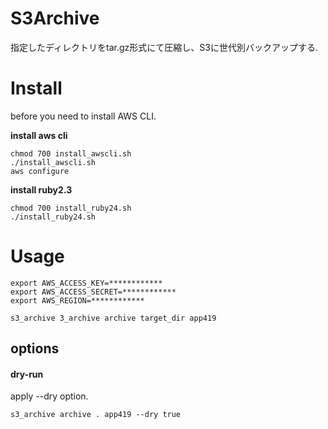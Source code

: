 # S3Archive

指定したディレクトリをtar.gz形式にて圧縮し、S3に世代別バックアップする.	


# Install 

before you need to install AWS CLI.

**install aws cli**

```
chmod 700 install_awscli.sh
./install_awscli.sh
aws configure
```

**install ruby2.3**

```
chmod 700 install_ruby24.sh
./install_ruby24.sh
```


# Usage

```
export AWS_ACCESS_KEY=************
export AWS_ACCESS_SECRET=************
export AWS_REGION=************

s3_archive 3_archive archive target_dir app419
```

## options

#### dry-run

apply --dry option.

```
s3_archive archive . app419 --dry true
```
